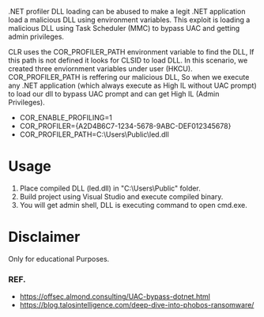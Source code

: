 .NET profiler DLL loading can be abused to make a legit .NET application load a malicious DLL using environment variables. This exploit is loading a malicious DLL using Task Scheduler (MMC) to bypass UAC and getting admin privileges.

CLR uses the COR_PROFILER_PATH environment variable to find the DLL, If this path is not defined it looks for CLSID to load DLL. In this scenario, we created three enviornment variables under user (HKCU). COR_PROFILER_PATH is reffering our malicious DLL, So when we execute any .NET application (which always execute as High IL without UAC prompt) to load our dll to bypass UAC prompt and can get High IL (Admin Privileges).
* COR_ENABLE_PROFILING=1
* COR_PROFILER={A2D4B6C7-1234-5678-9ABC-DEF012345678}
* COR_PROFILER_PATH=C:\Users\Public\led.dll

# Usage 
1) Place compiled DLL (led.dll) in "C:\Users\Public" folder.
2) Build project using Visual Studio and execute compiled binary.
3) You will get admin shell, DLL is executing command to open cmd.exe.

# Disclaimer
Only for educational Purposes.

### REF.
* https://offsec.almond.consulting/UAC-bypass-dotnet.html
* https://blog.talosintelligence.com/deep-dive-into-phobos-ransomware/
